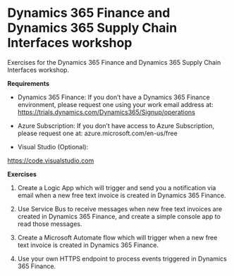 # Dynamics 365 Finance and Dynamics 365 Supply Chain Interfaces workshop

Exercises for the Dynamics 365 Finance and Dynamics 365 Supply Chain Interfaces workshop.

**Requirements**

- Dynamics 365 Finance:
If you don’t have a Dynamics 365 Finance environment, please request one using your work email address at: https://trials.dynamics.com/Dynamics365/Signup/operations
 
- Azure Subscription:
If you don’t have access to Azure Subscription, please request one at: azure.microsoft.com/en-us/free
 
- Visual Studio (Optional):
 
https://code.visualstudio.com

**Exercises**

1. Create a Logic App which will trigger and send you a notification via email when a new free text invoice is created in Dynamics 365 Finance. 

2. Use Service Bus to receive messages when new free text invoices are created in Dynamics 365 Finance, and create a simple console app to read those messages. 

3. Create a Microsoft Automate flow which will trigger when a new free text invoice is created in Dynamics 365 Finance. 

4. Use your own HTTPS endpoint to process events triggered in Dynamics 365 Finance.

